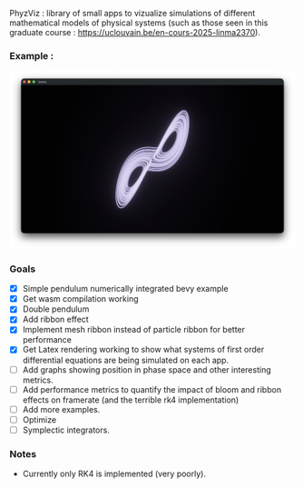 PhyzViz : library of small apps to vizualize simulations of different mathematical models of physical systems (such as those seen in this graduate course : https://uclouvain.be/en-cours-2025-linma2370). 

### Example :
![Example Image](assets/lorenz.png)

### Goals
 - [x] Simple pendulum numerically integrated bevy example
 - [x] Get wasm compilation working
 - [x] Double pendulum
 - [x] Add ribbon effect
 - [x] Implement mesh ribbon instead of particle ribbon for better performance
 - [x] Get Latex rendering working to show what systems of first order differential equations are being simulated on each app.
 - [ ] Add graphs showing position in phase space and other interesting metrics.
 - [ ] Add performance metrics to quantify the impact of bloom and ribbon effects on framerate (and the terrible rk4 implementation)
 - [ ] Add more examples.
 - [ ] Optimize 
 - [ ] Symplectic integrators.

### Notes
- Currently only RK4 is implemented (very poorly).